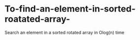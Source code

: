 # To-find-an-element-in-sorted-roatated-array-
Search an element in a sorted rotated array in Olog(n) time
